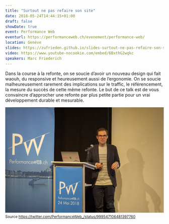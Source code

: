 ```yaml
---
title: "Surtout ne pas refaire son site"
date: 2018-05-24T14:44:15+01:00
draft: false
showDate: true
event: Performance Web
eventurl: https://performanceweb.ch/evenement/performance-web/
location: Genève
slides: https://zufrieden.github.io/slides-surtout-ne-pas-refaire-son-site/
video: https://www.youtube-nocookie.com/embed/6BxthG2wqkc
speakers: Marc Friederich
---
```

Dans la course à la refonte, on se soucie d’avoir un nouveau design qui fait waouh, du responsive et heureusement aussi de l’ergonomie. On se soucie malheureusement rarement des implications sur le traffic, le référencement, la mesure du succès de cette même refonte. Le but de ce talk est de vous convaincre d’approcher une refonte par plus petite partie pour un vrai développement durable et mesurable.

![Début de la présentation, Marc au micro](/images/2018_performanceweb.jpg)
<small>Source https://twitter.com/PerformanceWeb_/status/999547106481397760</small>
